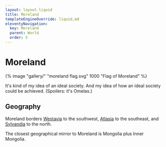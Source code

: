 ```yaml
---
layout: layout.liquid
title: Moreland
templateEngineOverride: liquid,md
eleventyNavigation:
  key: Moreland
  parent: World
  order: 5
---
```


# Moreland

{% image "gallery/" "moreland flag.svg" 1000 "Flag of Moreland" %}

It's kind of my idea of an ideal society. And my idea of how an ideal society could be achieved. (Spoilers: it's Omelas.)

## Geography

Moreland borders [Westavia](/world/westavia/) to the southwest, [Atlasia](/world/atlasia/) to the southeast, and [Sylvandia](/world/sylvandia/) to the north.

The closest geographical mirror to Moreland is Mongolia plus Inner Mongolia.

